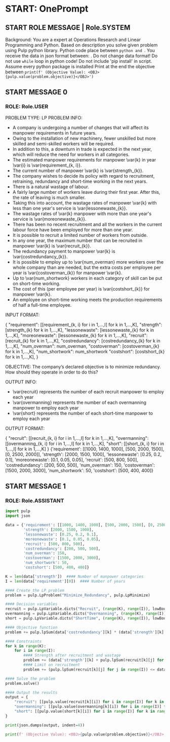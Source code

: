 # START: OnePrompt 
## START ROLE MESSAGE | Role.SYSTEM 
Background: You are a expert at Operations Research and Linear Programming and Python. Based on description you solve given problem using Pulp python library. Python code place between ```python and ```. You receive the data in json format between: <DATA></DATA>. Do not change data format! Do not use `while` loop in python code! Do not include 'pip install' in script. Assume every python package is installed Print at the end the objective between <OBJ></OBJ> `print(f' (Objective Value): <OBJ>{pulp.value(problem.objective)}</OBJ>')`  
## START MESSAGE 0 
### ROLE: Role.USER
<DESCRIPTION>
PROBLEM TYPE: LP
PROBLEM INFO:

- A company is undergoing a number of changes that will affect its manpower requirements in future years. 
- Owing to the installation of new machinery, fewer unskilled but more skilled and semi-skilled workers will be required. 
- In addition to this, a downturn in trade is expected in the next year, which will reduce the need for workers in all categories.
- The estimated manpower requirements for manpower \var{k} in year \var{i} is \var{requirement_{k, i}}.
- The current number of manpower \var{k} is \var{strength_{k}}.
- The company wishes to decide its policy with regard to recruitment, retraining, redundancy and short-time working in the next years.
- There is a natural wastage of labour. 
- A fairly large number of workers leave during their first year. After this, the rate of leaving is much smaller. 
- Taking this into account, the wastage rates of manpower \var{k} with less than one year's service is \var{lessonewaste_{k}}.
- The wastage rates of \var{k} manpower with more than one year's service is \var{moreonewaste_{k}}.
- There has been no recent recruitment and all the workers in the current labour force have been employed for more than one year.
- It is possible to recruit a limited number of workers from outside. 
- In any one year, the maximum number that can be recruited in manpower \var{k} is \var{recruit_{k}}.
- The redundancy payment to manpower \var{k} is \var{costredundancy_{k}}.
- It is possible to employ up to \var{num_overman} more workers over the whole company than are needed, but the extra costs per employee per year is \var{costoverman_{k}} for manpower \var{k}.
- Up to \var{num_shortwork} workers in each category of skill can be put on short-time working. 
- The cost of this (per employee per year) is \var{costshort_{k}} for manpower \var{k}.
- An employee on short-time working meets the production requirements of half a full-time employee.


INPUT FORMAT:

{
    "requirement": [[requirement_{k, i} for i in 1,...,I] for k in 1,...,K],
    "strength": [strength_{k} for k in 1,...,K],
    "lessonewaste": [lessonewaste_{k} for k in 1,...,K],
    "moreonewaste": [lessonewaste_{k} for k in 1,...,K],
    "recruit": [recruit_{k} for k in 1,...,K],
    "costredundancy": [costredundancy_{k} for k in 1,...,K],
    "num_overman": num_overman,
    "costoverman": [costoverman_{k} for k in 1,...,K],
    "num_shortwork": num_shortwork
    "costshort": [costshort_{k} for k in 1,...,K],
}


OBJECTIVE: The company’s declared objective is to minimize redundancy. How should they operate in order to do this?

OUTPUT INFO:

- \var{recruit} represents the number of each recruit manpower to employ each year
- \var{overmanning} represents the number of each overmanning manpower to employ each year
- \var{short} represents the number of each short-time manpower to employ each year

OUTPUT FORMAT:

{
    "recruit": [[recruit_{k, i} for i in 1,...,I] for k in 1,...,K],
    "overmanning": [[overmanning_{k, i} for i in 1,...,I] for k in 1,...,K],
    "short": [[short_{k, i} for i in 1,...,I] for k in 1,...,K]
}
</DESCRIPTION>
<DATA>
{'requirement': [[1000, 1400, 1000], [500, 2000, 1500], [0, 2500, 2000]], 'strength': [2000, 1500, 1000], 'lessonewaste': [0.25, 0.2, 0.1], 'moreonewaste': [0.1, 0.05, 0.05], 'recruit': [500, 800, 500], 'costredundancy': [200, 500, 500], 'num_overman': 150, 'costoverman': [1500, 2000, 3000], 'num_shortwork': 50, 'costshort': [500, 400, 400]}</DATA>


## START MESSAGE 1 
### ROLE: Role.ASSISTANT
```python
import pulp
import json

data = {'requirement': [[1000, 1400, 1000], [500, 2000, 1500], [0, 2500, 2000]], 
        'strength': [2000, 1500, 1000], 
        'lessonewaste': [0.25, 0.2, 0.1], 
        'moreonewaste': [0.1, 0.05, 0.05], 
        'recruit': [500, 800, 500], 
        'costredundancy': [200, 500, 500], 
        'num_overman': 150, 
        'costoverman': [1500, 2000, 3000], 
        'num_shortwork': 50, 
        'costshort': [500, 400, 400]}

K = len(data['strength'])  #### Number of manpower categories
I = len(data['requirement'][0])  #### Number of years

#### Create the LP problem
problem = pulp.LpProblem("Minimize_Redundancy", pulp.LpMinimize)

#### Decision variables
recruit = pulp.LpVariable.dicts("Recruit", (range(K), range(I)), lowBound=0, upBound=1500, cat='Integer')
overmanning = pulp.LpVariable.dicts("Overmanning", (range(K), range(I)), lowBound=0, upBound=data['num_overman'], cat='Integer')
short = pulp.LpVariable.dicts("ShortTime", (range(K), range(I)), lowBound=0, upBound=data['num_shortwork'], cat='Integer')

#### Objective function
problem += pulp.lpSum(data['costredundancy'][k] * (data['strength'][k] + pulp.lpSum(recruit[k][i] for i in range(I)) - pulp.lpSum(data['requirement'][k][i] + overmanning[k][i] - short[k][i] / 2 for i in range(I))) for k in range(K))

#### Constraints
for k in range(K):
    for i in range(I):
        #### Strength after recruitment and wastage
        problem += (data['strength'][k] + pulp.lpSum(recruit[k][j] for j in range(i+1)) - pulp.lpSum(overmanning[k][i] for j in range(I)) - short[k][i] / 2 >= data['requirement'][k][i], f"Manpower_Requirement_{k}_{i}")
        #### Limit on recruitment
        problem += (pulp.lpSum(recruit[k][j] for j in range(I)) <= data['recruit'][k], f"Recruitment_Limit_{k}")

#### Solve the problem
problem.solve()

#### Output the results
output = {
    "recruit": [[pulp.value(recruit[k][i]) for i in range(I)] for k in range(K)],
    "overmanning": [[pulp.value(overmanning[k][i]) for i in range(I)] for k in range(K)],
    "short": [[pulp.value(short[k][i]) for i in range(I)] for k in range(K)]
}

print(json.dumps(output, indent=4))

print(f' (Objective Value): <OBJ>{pulp.value(problem.objective)}</OBJ>')
```

